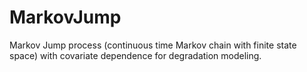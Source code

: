 # MarkovJump
Markov Jump process (continuous time Markov chain with finite state space) with covariate dependence for degradation modeling. 
